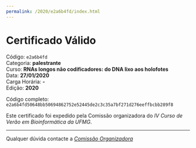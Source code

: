 ```yaml
---
permalink: /2020/e2a6b4fd/index.html
---
```


# Certificado Válido

Código: `e2a6b4fd`<br>
Categoria: **palestrante**<br>
Curso: **RNAs longos não codificadores: do DNA lixo aos holofotes**<br>
Data: **27/01/2020**<br>
Carga Horária: **-**<br>
Edição: **2020**<br>


Código completo: `e2a6b4fd50648bb50694862752e52445de2c3c35a7bf271d276eeffbcbb289f8`


Este certificado foi expedido pela Comissão organizadora do *IV Curso de Verão em Bioinformática da UFMG*.

----

Qualquer dúvida contacte a [_Comissão Organizadora_](<mailto:cursobioinfoufmg@gmail.com$subject=[Certificados]>)


